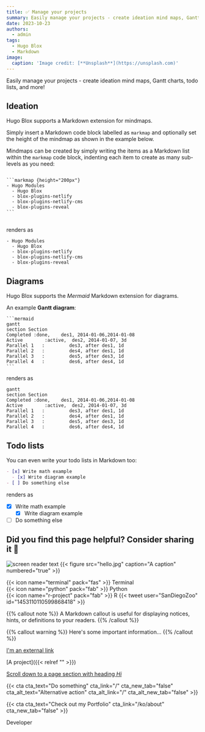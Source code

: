 ```yaml
---
title: ✅ Manage your projects
summary: Easily manage your projects - create ideation mind maps, Gantt charts, todo lists, and more!
date: 2023-10-23
authors:
  - admin
tags:
  - Hugo Blox
  - Markdown
image:
  caption: 'Image credit: [**Unsplash**](https://unsplash.com)'
---
```


Easily manage your projects - create ideation mind maps, Gantt charts, todo lists, and more!

## Ideation

Hugo Blox supports a Markdown extension for mindmaps.

Simply insert a Markdown code block labelled as `markmap` and optionally set the height of the mindmap as shown in the example below.

Mindmaps can be created by simply writing the items as a Markdown list within the `markmap` code block, indenting each item to create as many sub-levels as you need:

<div class="highlight">
<pre class="chroma">
<code>
```markmap {height="200px"}
- Hugo Modules
  - Hugo Blox
  - blox-plugins-netlify
  - blox-plugins-netlify-cms
  - blox-plugins-reveal
```
</code>
</pre>
</div>

renders as

```markmap {height="200px"}
- Hugo Modules
  - Hugo Blox
  - blox-plugins-netlify
  - blox-plugins-netlify-cms
  - blox-plugins-reveal
```

## Diagrams

Hugo Blox supports the _Mermaid_ Markdown extension for diagrams.

An example **Gantt diagram**:

    ```mermaid
    gantt
    section Section
    Completed :done,    des1, 2014-01-06,2014-01-08
    Active        :active,  des2, 2014-01-07, 3d
    Parallel 1   :         des3, after des1, 1d
    Parallel 2   :         des4, after des1, 1d
    Parallel 3   :         des5, after des3, 1d
    Parallel 4   :         des6, after des4, 1d
    ```

renders as

```mermaid
gantt
section Section
Completed :done,    des1, 2014-01-06,2014-01-08
Active        :active,  des2, 2014-01-07, 3d
Parallel 1   :         des3, after des1, 1d
Parallel 2   :         des4, after des1, 1d
Parallel 3   :         des5, after des3, 1d
Parallel 4   :         des6, after des4, 1d
```

## Todo lists

You can even write your todo lists in Markdown too:

```markdown
- [x] Write math example
  - [x] Write diagram example
- [ ] Do something else
```

renders as

- [x] Write math example
  - [x] Write diagram example
- [ ] Do something else

## Did you find this page helpful? Consider sharing it 🙌

![screen reader text](hello.jpg "caption")
{{< figure src="hello.jpg" caption="A caption" numbered="true" >}}

{{< icon name="terminal" pack="fas" >}} Terminal  
{{< icon name="python" pack="fab" >}} Python  
{{< icon name="r-project" pack="fab" >}} R
{{< tweet user="SanDiegoZoo" id="1453110110599868418" >}}

{{% callout note %}}
A Markdown callout is useful for displaying notices, hints, or definitions to your readers.
{{% /callout %}}

{{% callout warning %}}
Here's some important information...
{{% /callout %}}

[I'm an external link](https://www.google.com)

[A project]({{< relref "" >}})

[Scroll down to a page section with heading *Hi*](#hi)

{{< cta cta_text="Do something" cta_link="/" cta_new_tab="false" cta_alt_text="Alternative action" cta_alt_link="/" cta_alt_new_tab="false" >}}

{{< cta cta_text="Check out my Portfolio" cta_link="/ko/about" cta_new_tab="false" >}}



<!DOCTYPE html>
<html lang="en">
<head>
  <meta charset="UTF-8">
  <meta name="viewport" content="width=device-width, initial-scale=1.0">
  <title>Typed.js Example</title>
  <!-- Include Typed.js library -->
  <script src="https://cdn.jsdelivr.net/npm/typed.js@2.0.12"></script>
</head>
<body>

  <span class="typed" data-typed-items="Designer, Developer, Freelancer, Photographer">Developer</span>

  <script>
    document.addEventListener('DOMContentLoaded', function() {
      var typedItems = document.querySelector('.typed').getAttribute('data-typed-items').split(',');
      new Typed('.typed', {
        strings: typedItems,
        typeSpeed: 100,
        backSpeed: 50,
        backDelay: 2000,
        loop: true
      });
    });
  </script>

</body>
</html>